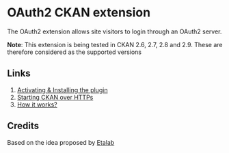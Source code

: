 # OAuth2 CKAN extension

The OAuth2 extension allows site visitors to login through an OAuth2 server.

**Note**: This extension is being tested in CKAN 2.6, 2.7, 2.8 and 2.9. These are therefore considered as the supported versions

## Links

1. [Activating & Installing the plugin](https://github.com/conwetlab/ckanext-oauth2/wiki/Activating-and-Installing)
2. [Starting CKAN over HTTPs](https://github.com/conwetlab/ckanext-oauth2/wiki/Starting-CKAN-over-HTTPs)
3. [How it works?](https://github.com/conwetlab/ckanext-oauth2/wiki/How-it-works%3F)

## Credits

Based on the idea proposed by [Etalab](https://github.com/etalab/ckanext-oauth2)
